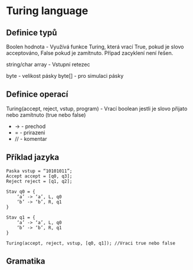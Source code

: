 # Turing language
## Definice typů

Boolen hodnota - Využívá funkce Turing, která vrací True, pokud je slovo acceptováno, False pokud je zamítnuto. Případ zacyklení není řešen.

string/char array - Vstupní retezec

byte - velikost pásky
byte[] - pro simulaci pásky

## Definice operací

Turing(accept, reject, vstup, program) - Vrací boolean jestli je slovo přijato nebo zamítnuto (true nebo false)

- -> 	- prechod
- = 	- prirazeni
- //  	- komentar

## Příklad jazyka

```
Paska vstup = “10101011”;
Accept accept = [q0, q3];
Reject reject = [q1, q2];

Stav q0 = {
	‘a’ -> ‘a’, L, q0
	‘b’ -> ‘b’, R, q1
}

Stav q1 = {
	‘a’ -> ‘a’, L, q0
	‘b’ -> ‘b’, R, q1
}

Turing(accept, reject, vstup, [q0, q1]); //Vraci true nebo false
```
## Gramatika
